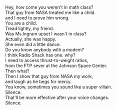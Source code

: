 
Hey, how come you weren't in math class?     
That guy from NASA treated me like a child.    
and I need to prove him wrong.    
You are a child.    
Tread lightly, my friend.    
Was Ms.Ingram upset I wasn't in class?    
Actually, she was happy.    
She even did a little dance.    
Do you know anybody with a modem?    
I think Radio Shack has one. why?    
I need to access thrust-to-weight ratios,    
from the FTP sever at the Johnson Space Center.    
Then what?    
Then I show that guy from NASA my work,    
and laugh as he begs for mercy.    
You know, sometimes you sound like a super villain.    
Silence.    
That'll be more effective after your voice changes.    
Silence.    




